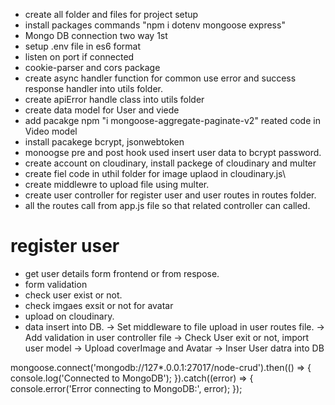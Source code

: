 * create all folder and files for project setup
* install packages commands "npm i dotenv mongoose express"
* Mongo DB connection two way 1st  
* setup .env file in es6 format
* listen on port if connected
* cookie-parser and cors package
* create async handler function for common use error and success response handler into utils folder.
* create apiError handle class into utils folder
* create data model for User and viede
* add pacakge npm "i mongoose-aggregate-paginate-v2" reated code in Video model
* install pacakege bcrypt, jsonwebtoken
* monoogse pre and post hook used insert user data to bcrypt password.
* create account on cloudinary, install packege of cloudinary and multer
* create fiel code in uthil folder for image uplaod in cloudinary.js\
* create middlewre to upload file using multer.
* create user controller for register user and user routes in routes folder.
* all the routes call from app.js file so that related controller can called.
# register user
* get user details form frontend or from respose.
* form validation
* check user exist or not.
* check imgaes exsit or not for avatar 
* upload on cloudinary.
* data insert into DB.
    -> Set middleware to file upload in user routes file.
    -> Add validation in user controller file
    -> Check User exit or not, import user model
    -> Upload coverImage and Avatar
    -> Inser User datra into DB


mongoose.connect('mongodb://127*.0.0.1:27017/node-crud').then(() => {
    console.log('Connected to MongoDB');
}).catch((error) => {
    console.error('Error connecting to MongoDB:', error);
});